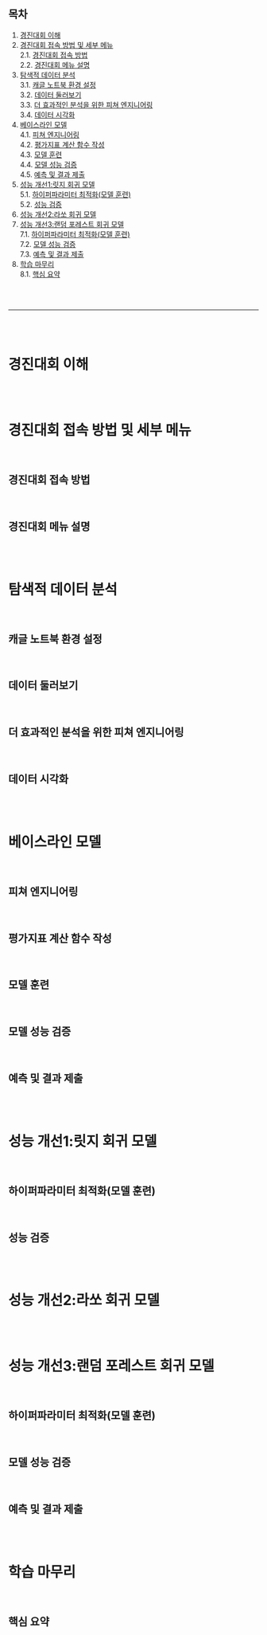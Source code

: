 ## 목차
1. [경진대회 이해](#경진대회-이해)    
2. [경진대회 접속 방법 및 세부 메뉴](#경진대회-접속-방법-및-세부-메뉴)  
    2.1. [경진대회 접속 방법](#경진대회-접속-방법)  
    2.2. [경진대회 메뉴 설명](#경진대회-메뉴-설명)  
3. [탐색적 데이터 분석](#탐색적-데이터-분석)  
    3.1. [캐글 노트북 환경 설정](#캐글-노트북-환경-설정)  
    3.2. [데이터 둘러보기](#데이터-둘러보기)  
    3.3. [더 효과적인 분석을 위한 피쳐 엔지니어링](#더-효과적인-분석을-위한-피쳐-엔지니어링)  
    3.4. [데이터 시각화](#데이터-시각화)  
4. [베이스라인 모델](#베이스라인-모델)  
    4.1. [피쳐 엔지니어링](#피쳐-엔지니어링)  
    4.2. [평가지표 계산 함수 작성](#평가지표-계산-함수-작성)  
    4.3. [모델 훈련](#모델-훈련)  
    4.4. [모델 성능 검증](#모델-성능-검증)  
    4.5. [예측 및 결과 제출](#예측-및-결과-제출)  
5. [성능 개선1:릿지 회귀 모델](#성능-개선1:릿지-회귀-모델)  
    5.1. [하이퍼파라미터 최적화(모델 훈련)](#하이퍼파라미터-최적화모델-훈련)  
    5.2. [성능 검증](#성능-검증)  
6. [성능 개선2:라쏘 회귀 모델](#성능-개선2:라쏘-회귀-모델)  
7. [성능 개선3:랜덤 포레스트 회귀 모델](#성능-개선3:랜덤-포레스트-회귀-모델)  
    7.1. [하이퍼파라미터 최적화(모델 훈련)](#하이퍼파라미터-최적화모델-훈련)  
    7.2. [모델 성능 검증](#모델-성능-검증)  
    7.3. [예측 및 결과 제출](#예측-및-결과-제출)  
8. [학습 마무리](#학습-마무리)  
    8.1. [핵심 요약](#핵심-요약)  

<br/><br/>

-------

<br/><br/>

# 경진대회 이해

<br/><br/>

# 경진대회 접속 방법 및 세부 메뉴

<br/>

## 경진대회 접속 방법

<br/>

## 경진대회 메뉴 설명

<br/><br/>

# 탐색적 데이터 분석

<br/>

## 캐글 노트북 환경 설정

<br/>

## 데이터 둘러보기

<br/>

## 더 효과적인 분석을 위한 피쳐 엔지니어링

<br/>

## 데이터 시각화

<br/><br/>

# 베이스라인 모델

<br/>

## 피쳐 엔지니어링

<br/>

## 평가지표 계산 함수 작성

<br/>

## 모델 훈련

<br/>

## 모델 성능 검증

<br/>

## 예측 및 결과 제출

<br/><br/>

# 성능 개선1:릿지 회귀 모델

<br/>

## 하이퍼파라미터 최적화(모델 훈련)

<br/>

## 성능 검증

<br/><br/>

# 성능 개선2:라쏘 회귀 모델

<br/><br/>

# 성능 개선3:랜덤 포레스트 회귀 모델

<br/>

## 하이퍼파라미터 최적화(모델 훈련)

<br/>

## 모델 성능 검증

<br/>

## 예측 및 결과 제출

<br/><br/>

# 학습 마무리

<br/>

## 핵심 요약